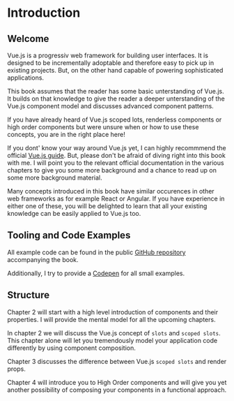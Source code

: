 # Introduction

## Welcome

Vue.js is a progressiv web framework for building user interfaces. It is designed to be incrementally adoptable and
therefore easy to pick up in existing projects. But, on the other hand capable of powering sophisticated applications.

This book assumes that the reader has some basic unterstanding of Vue.js. It builds on that knowledge to give the reader
a deeper unterstanding of the Vue.js component model and discusses advanced component patterns.

If you have already heard of Vue.js scoped lots, renderless components or high order components but were unsure when or how
to use these concepts, you are in the right place here!

If you dont' know your way around Vue.js yet, I can highly recommmend the official [Vue.js guide](https://vuejs.org/v2/guide/index.html).
But, please don't be afraid of diving right into this book with me. I will point you to the relevant official documentation in
the various chapters to give you some more background and a chance to read up on some more background material.

Many concepts introduced in this book have similar occurences in other web frameworks as for example React or Angular. If you
have experience in either one of these, you will be delighted to learn that all your existing knowledge can be easily applied
to Vue.js too.

## Tooling and Code Examples

All example code can be found in the public [GitHub repository](https://github.com/fdietz/vue_js_book) accompanying the book.

Additionally, I try to provide a [Codepen](https://codepen.io/fdietz/pen/bKjKNG) for all small examples.

## Structure

Chapter 2 will start with a high level introduction of components and their properties. I will provide the mental model for all
the upcoming chapters.

In chapter 2 we will discuss the Vue.js concept of `slots` and `scoped slots`. This chapter alone will let you tremendously
model your application code differently by using component composition.

Chapter 3 discusses the difference between Vue.js `scoped slots` and render props.

Chapter 4 will introduce you to High Order components and will give you yet another possibility of composing your components
in a functional approach.
